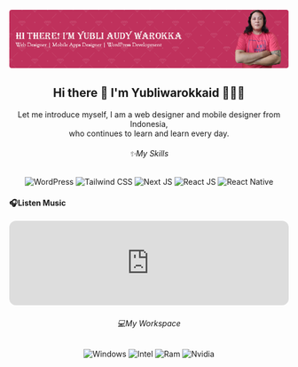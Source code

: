 ![Header](./img/github-header.png)

## <h2 align="center">Hi there 👋 I'm Yubliwarokkaid 🫰💖✨</h2>

<!--
**yubliwarokkaid/yubliwarokkaid** is a ✨ _special_ ✨ repository because its `README.md` (this file) appears on your GitHub profile.

Here are some ideas to get you started:

- 🔭 I’m currently working on ...
- 🌱 I’m currently learning ...
- 👯 I’m looking to collaborate on ...
- 🤔 I’m looking for help with ...
- 💬 Ask me about ...
- 📫 How to reach me: ...
- 😄 Pronouns: ...
- ⚡ Fun fact: ...
-->

<p align="center">Let me introduce myself, I am a web designer and mobile designer from Indonesia,<br>who continues to learn and learn every day.</p>

###### <p align="center">✨My Skills</p>

<div align="center">
    <img  src="https://img.shields.io/badge/Wordpress-52525b?style=for-the-badge&logo=wordpress&logoColor=white" alt="WordPress">
    <img  src="https://img.shields.io/badge/Tailwind_CSS-00BCFF?style=for-the-badge&logo=tailwind-css&logoColor=white" alt="Tailwind CSS">
    <img  src="https://img.shields.io/badge/next%20js-0f172a?style=for-the-badge&logo=nextdotjs&logoColor=white" alt="Next JS">
    <img  src="https://img.shields.io/badge/React-20232A?style=for-the-badge&logo=react&logoColor=61DAFB" alt="React JS">
    <img  src="https://img.shields.io/badge/React_Native-20232A?style=for-the-badge&logo=react&logoColor=61DAFB" alt="React Native">
</div>

#### 🎧Listen Music

<iframe style="border-radius:12px" src="https://open.spotify.com/embed/artist/1Iwfzvb1MBg8iX9sK5edhO?utm_source=generator" width="100%" height="152" frameBorder="0" allowfullscreen="" allow="autoplay; clipboard-write; encrypted-media; fullscreen; picture-in-picture" loading="lazy"></iframe>

###### <p align="center">💻My Workspace</p>

<div align="center">
    <img  src="https://img.shields.io/badge/Windows-0078D6?style=for-the-badge&logo=windows&logoColor=white" alt="Windows">
    <img  src="https://img.shields.io/badge/intel-core%20i5%2014th-%230071C5.svg?&style=for-the-badge&logo=intel&logoColor=white" alt="Intel">
    <img  src="https://img.shields.io/badge/RAM-16GB-%230071C5.svg?&style=for-the-badge&logoColor=white" alt="Ram">
    <img  src="https://img.shields.io/badge/NVIDIA-GTX1650SUPER-76B900?style=for-the-badge&logo=nvidia&logoColor=white" alt="Nvidia">
</div>

<!-- ![image](https://img.shields.io/badge/next%20js-000000?style=for-the-badge&logo=nextdotjs&logoColor=white) -->
